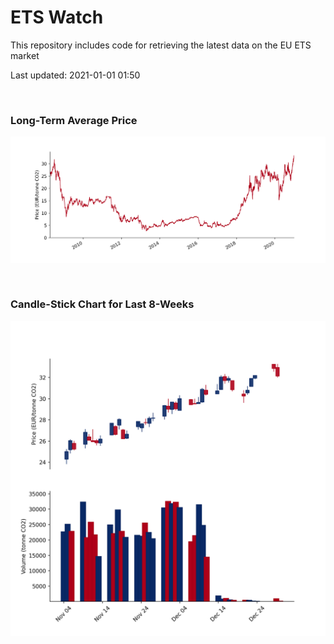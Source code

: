 # ETS Watch

This repository includes code for retrieving the latest data on the EU ETS market

Last updated: 2021-01-01 01:50

<br>

### Long-Term Average Price

![Long-term average](img/long_term_avg.png)

<br>

### Candle-Stick Chart for Last 8-Weeks

![Open, High, Low, Close & Volume](img/ohlc_vol.png)
